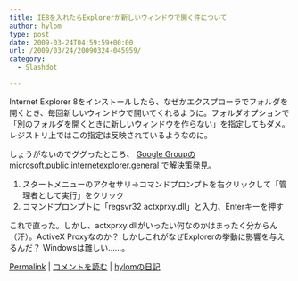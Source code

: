 ```yaml
---
title: IE8を入れたらExplorerが新しいウィンドウで開く件について
author: hylom
type: post
date: 2009-03-24T04:59:59+00:00
url: /2009/03/24/20090324-045959/
category:
  - Slashdot

---
```

Internet Explorer 8をインストールしたら、なぜかエクスプローラでフォルダを開くとき、毎回新しいウィンドウで開いてくれるように。フォルダオプションで「別のフォルダを開くときに新しいウィンドウを作らない」を指定してもダメ。レジストリ上ではこの指定は反映されているようなのに。

しょうがないのでググったところ、   [Google Groupのmicrosoft.public.internetexplorer.general][1] で解決策発見。

  1. スタートメニューのアクセサリ→コマンドプロンプトを右クリックして「管理者として実行」をクリック 
  2. コマンドプロンプトに「regsvr32 actxprxy.dll」と入力、Enterキーを押す 

これで直った。しかし、actxprxy.dllがいったい何なのかはまったく分からん（汗）。ActiveX Proxyなのか？ しかしこれがなぜExplorerの挙動に影響を与えるんだ？ Windowsは難しい……。

  [Permalink][2] |   [コメントを読む][3] |   [hylomの日記][4]

 [1]: http://groups.google.com/group/microsoft.public.internetexplorer.general/browse_thread/thread/a8e00ae27922a808
 [2]: http://slashdot.jp/~hylom/journal/471080
 [3]: http://slashdot.jp/~hylom/journal/471080#acomments
 [4]: http://slashdot.jp/~hylom/journal/
